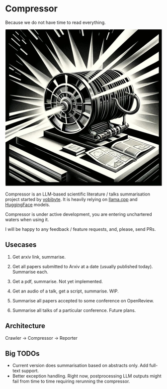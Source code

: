 # Compressor
Because we do not have time to read everything.

![](compressor.jpg)

Compressor is an LLM-based scientific literature / talks summarisation project started by [yobibyte](https://twitter.com/y0b1byte).
It is heavily relying on [llama.cpp](https://github.com/ggerganov/llama.cpp) and [HuggingFace](https://huggingface.co/) models.

Compressor is under active development, you are entering unchartered waters when using it.

I will be happy to any feedback / feature requests, and, please, send PRs.

## Usecases

1. Get arxiv link, summarise.

2. Get all papers submitted to Arxiv at a date (usually published today). Summarise each.

3. Get a pdf, summarise. Not yet implemented.

4. Get an audio of a talk, get a script, summarise. WIP.

5. Summarise all papers accepted to some conference on OpenReview. 

6. Summarise all talks of a particular conference. Future plans.

## Architecture

Crawler -> Compressor -> Reporter

## Big TODOs

* Current version does summarisation based on abstracts only. Add full-text support.
* Better exception handling. Right now, postprocessing LLM outputs might fail from time to time requiring rerunning the compressor.
